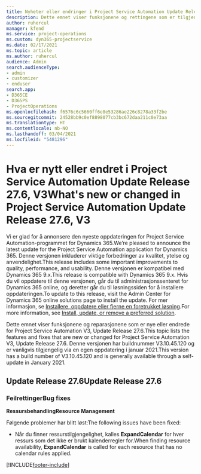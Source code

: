 ```yaml
---
title: Nyheter eller endringer i Project Service Automation Update Release 27.6, hurtigreparasjon, V3
description: Dette emnet viser funksjonene og rettingene som er tilgjengelig i Project Service Automation Update Release 27.6, hurtigreparasjon, V3.
author: ruhercul
manager: kfend
ms.service: project-operations
ms.custom: dyn365-projectservice
ms.date: 02/17/2021
ms.topic: article
ms.author: ruhercul
audience: Admin
search.audienceType:
- admin
- customizer
- enduser
search.app:
- D365CE
- D365PS
- ProjectOperations
ms.openlocfilehash: f6576c6c5660ff6e8e53286ae226c8278a33f2be
ms.sourcegitcommit: 24528bb9c0ef8898077cb3bc672daa211c0e73aa
ms.translationtype: HT
ms.contentlocale: nb-NO
ms.lasthandoff: 03/04/2021
ms.locfileid: "5481296"
---
```

# <a name="whats-new-or-changed-in-project-service-automation-update-release-276-v3"></a><span data-ttu-id="10661-103">Hva er nytt eller endret i Project Service Automation Update Release 27.6, V3</span><span class="sxs-lookup"><span data-stu-id="10661-103">What's new or changed in Project Service Automation Update Release 27.6, V3</span></span>

<span data-ttu-id="10661-104">Vi er glad for å annonsere den nyeste oppdateringen for Project Service Automation-programmet for Dynamics 365.</span><span class="sxs-lookup"><span data-stu-id="10661-104">We’re pleased to announce the latest update for the Project Service Automation application for Dynamics 365.</span></span> <span data-ttu-id="10661-105">Denne versjonen inkluderer viktige forbedringer av kvalitet, ytelse og anvendelighet.</span><span class="sxs-lookup"><span data-stu-id="10661-105">This release includes some important improvements to quality, performance, and usability.</span></span> <span data-ttu-id="10661-106">Denne versjonen er kompatibel med Dynamics 365 9.x.</span><span class="sxs-lookup"><span data-stu-id="10661-106">This release is compatible with Dynamics 365 9.x.</span></span> <span data-ttu-id="10661-107">Hvis du vil oppdatere til denne versjonen, går du til administrasjonssenteret for Dynamics 365 online, og deretter går du til løsningssiden for å installere oppdateringen.</span><span class="sxs-lookup"><span data-stu-id="10661-107">To update to this release, visit the Admin Center for Dynamics 365 online solutions page to install the update.</span></span> <span data-ttu-id="10661-108">For mer informasjon, se [Installere, oppdatere eller fjerne en foretrukket løsning](https://docs.microsoft.com/power-platform/admin/install-remove-preferred-solution).</span><span class="sxs-lookup"><span data-stu-id="10661-108">For more information, see [Install, update, or remove a preferred solution](https://docs.microsoft.com/power-platform/admin/install-remove-preferred-solution).</span></span>

<span data-ttu-id="10661-109">Dette emnet viser funksjonene og reparasjonene som er nye eller endrede for Project Service Automation V3, Update Release 27.6.</span><span class="sxs-lookup"><span data-stu-id="10661-109">This topic lists the features and fixes that are new or changed for Project Service Automation V3, Update Release 27.6.</span></span> <span data-ttu-id="10661-110">Denne versjonen har buildnummer V3.10.45.120 og er vanligvis tilgjengelig via en egen oppdatering i januar 2021.</span><span class="sxs-lookup"><span data-stu-id="10661-110">This version has a build number of V3.10.45.120 and is generally available through a self-update in January 2021.</span></span>

## <a name="update-release-276"></a><span data-ttu-id="10661-111">Update Release 27.6</span><span class="sxs-lookup"><span data-stu-id="10661-111">Update Release 27.6</span></span>

### <a name="bug-fixes"></a><span data-ttu-id="10661-112">Feilrettinger</span><span class="sxs-lookup"><span data-stu-id="10661-112">Bug fixes</span></span>


<span data-ttu-id="10661-113">**Ressursbehandling**</span><span class="sxs-lookup"><span data-stu-id="10661-113">**Resource Management**</span></span>

<span data-ttu-id="10661-114">Følgende problemer har blitt løst:</span><span class="sxs-lookup"><span data-stu-id="10661-114">The following issues have been fixed:</span></span>

- <span data-ttu-id="10661-115">Når du finner ressurstilgjengelighet, kalles **ExpandCalendar** for hver ressurs som det ikke er brukt kalenderregler for.</span><span class="sxs-lookup"><span data-stu-id="10661-115">When finding resource availability, **ExpandCalendar** is called for each resource that has no calendar rules applied.</span></span>


[!INCLUDE[footer-include](../includes/footer-banner.md)]
